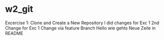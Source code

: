 # w2_git
Excercise 1: Clone and Create a New Repository
I did changes for Exc 1
2nd Change for Exc 1
Change via feature Branch
Hello wie gehts
Neue Zeile in README
